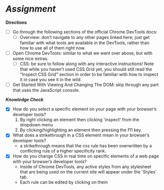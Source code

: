 # ***Assignment***
**Directions**
- [ ] Go through the following sections of the official Chrome DevTools docs:
    - [ ] Overview: don’t navigate to any other pages linked here; just get familiar with what tools are available in the DevTools, rather than how to use all of them right now.
- [ ] Open Chrome DevTools: similar to what we went over above, but with some nice extras.
    - [ ] CSS: be sure to follow along with any interactive instructions! Note that while you haven’t used CSS Grid yet, you should still read the “Inspect CSS Grid” section in order to be familiar with how to inspect it in case you see it in the wild.
- [ ] Get Started With Viewing And Changing The DOM: skip through any part that uses the JavaScript console.

***Knowledge Check***
- [x] How do you select a specific element on your page with your browser’s developer tools?
    1. By right clicking an element then clicking 'inspect' from the dropdown menu
    2. By clicking/highlighting an element then pressing the f11 key.
- [x] What does a strikethrough in a CSS element mean in your browser’s developer tools?
    - a strikethrough means that the css rule has been overwritten by a conflicting rule of a higher specificity rank.
- [x] How do you change CSS in real time on specific elements of a web page with your browser’s developer tools?
    - Inside of Chrome DevTools, any active styles from any stylesheet that are being used on the current site will appear under the 'Styles' tab.
    - Each rule can be edited by clicking on them